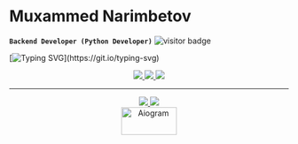 # Muxammed Narimbetov

**`Backend Developer (Python Developer)`**
![visitor badge](https://visitor-badge.laobi.icu/badge?page_id=batirniyaz.batirniyaz&left_color=red&right_color=green&left_text=Hello%20Visitors)

[![Typing SVG](https://readme-typing-svg.demolab.com?font=Fira+Code&weight=700&size=30&pause=1000&center=true&vCenter=true&random=false&width=900&lines=Hello+Evryone+%F0%9F%91%8B!+;)](https://git.io/typing-svg)


<div align="center">

  <a href="mailto:narimbetov00@mail.ru">
    <img src="https://img.shields.io/badge/Gmail-D14836?style=for-the-badge&logo=gmail&logoColor=white" target="_blank" />
  </a>

  <a href="https://t.me/coder_qr/" target="_blank">
    <img src="https://img.shields.io/badge/Telegram-2CA5E0?style=for-the-badge&logo=telegram&logoColor=white" />
  </a>

  <a href="https://www.instagram.com/coder_qr/" target="_blank">
    <img src="https://img.shields.io/badge/Instagram-E4405F?style=for-the-badge&logo=instagram&logoColor=white" />
  </a>
  
</div>

<hr/>

<div align="center">
  <a href="https://skillicons.dev">
    <img src="https://skillicons.dev/icons?i=python,django,fastapi,git,github,postgres,postman,websocket"/>
    <img src="https://skillicons.dev/icons?i=drf,vscode,html,css,pycharm"/>
    <br>
  <img src="https://docs.aiogram.dev/en/latest/_static/logo.png" alt="Aiogram" width="100" height="50"/>

  </a>
</div>
